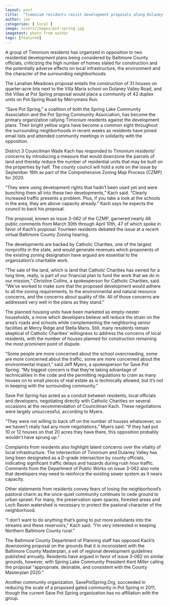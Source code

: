 ```yaml
---
layout: post
title:  "Timonium residents resist development proposals along Dulaney Valley, Pot Spring"
author: joe
categories: [ local ]
image: assets/images/pot-spring.jpg
imagetext: photo from author
tags: [featured]
---
```

A group of Timonium residents has organized in opposition to two residential development plans being considered by Baltimore County officials, criticizing the high number of homes slated for construction and the potentially adverse effects on local infrastructure, the environment and the character of the surrounding neighborhoods. 

The Lanahan Meadows proposal entails the construction of 31 houses on quarter-acre lots next to the Villa Maria school on Dulaney Valley Road, and the Villas at Pot Spring proposal would place a community of 42 duplex units on Pot Spring Road by Merrymans Run. 

“Save Pot Spring,” a coalition of both the Spring Lake Community Association and the Pot Spring Community Association, has become the primary organization rallying Timonium residents against the development plans. Their bright yellow signs have become a common sight throughout the surrounding neighborhoods in recent weeks as residents have joined email lists and attended community meetings in solidarity with the opposition.

District 3 Councilman Wade Kach has responded to Timonium residents’ concerns by introducing a measure that would downzone the parcels of land and thereby reduce the number of residential units that may be built on the properties by half. The county council will hold a vote on the issue by September 16th as part of the Comprehensive Zoning Map Process (CZMP) for 2020.

“They were using development rights that hadn’t been used yet and were bunching them all into these two developments,” Kach said. “Clearly increased traffic presents a problem. Plus, if you take a look at the schools in the area, they are above capacity already.” Kach says he expects the council to back his proposal.

The proposal, known as issue 3-062 of the CZMP, garnered nearly 48 public comments from March 30th through April 10th, 47 of which spoke in favor of Kach’s proposal. Fourteen residents debated the issue at a recent virtual Baltimore County Zoning hearing.


The developments are backed by Catholic Charities, one of the largest nonprofits in the state, and would generate revenues which proponents of the existing zoning designation have argued are essential to the organization’s charitable work. 

“The sale of the land, which is land that Catholic Charities has owned for a long time, really, is part of our financial plan to fund the work that we do in our mission,” Christine Collins, a spokesperson for Catholic Charities, said. “We’ve worked to make sure that the proposed development would adhere to all the zoning requirements, to the environmental and natural resource concerns, and the concerns about quality of life. All of those concerns are addressed very well in the plans as they stand.”


The planned housing units have been marketed as empty-nester households, a move which developers believe will reduce the strain on the area’s roads and schools while complementing the neighboring senior facilities at Mercy Ridge and Stella Maris. Still, many residents remain skeptical of Catholic Charities’ willingness to address the concerns of local residents, with the number of houses planned for construction remaining the most prominent point of dispute. 
 
“Some people are more concerned about the school overcrowding, some are more concerned about the traffic, some are more concerned about the environmental impact,” said Jeff Myers, a spokesperson for Save Pot Spring. “My biggest concern is that they’re taking advantage of technicalities in the code and the permitting regulations to cram as many houses on to small pieces of real estate as is technically allowed, but it’s not in keeping with the surrounding community.”

Save Pot Spring has acted as a conduit between residents, local officials and developers, negotiating directly with Catholic Charities on several occasions at the recommendation of Councilman Kach. These negotiations were largely unsuccessful, according to Myers. 

“They were not willing to back off on the number of houses whatsoever, so we haven’t really had any more negotiations,” Myers said. “If they had put 10 or 12 houses on that 20 acres they have there, this opposition probably wouldn’t have sprung up.” 

Complaints from residents also highlight latent concerns over the vitality of local infrastructure. The intersection of Timonium and Dulaney Valley has long been designated as a D-grade intersection by county officials, indicating significant traffic delays and hazards during rush hour traffic. Comments from the Department of Public Works on issue 3-062 also note that developers may need to reinforce the existing sewer system as it nears capacity.

Other statements from residents convey fears of losing the neighborhood’s pastoral charm as the once-quiet community continues to cede ground to urban sprawl. For many, the preservation open spaces, forested areas and Loch Raven watershed is necessary to protect the pastoral character of the neighborhood.

“I don’t want to do anything that’s going to put more pollutants into the streams and these reservoirs,” Kach said. “I’m very interested in keeping Northern Baltimore County rural.”

The Baltimore County Department of Planning staff has opposed Kach’s downzoning proposal on the grounds that it is inconsistent with the Baltimore County Masterplan, a set of regional development guidelines published annually. Residents have argued in favor of issue 3-062 on similar grounds, however, with Spring Lake Community President Kent Miller calling the proposal “appropriate, desirable, and consistent with the County Masterplan 2020.” 

Another community organization, SavePotSpring.Org, succeeded in reducing the scale of a proposed gated community in Pot Spring in 2011, though the current Save Pot Spring organization has no affiliation with the group.
